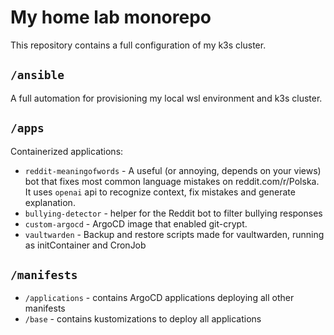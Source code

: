 # My home lab monorepo

This repository contains a full configuration of my k3s cluster.

## `/ansible`

A full automation for provisioning my local wsl environment and k3s cluster.

## `/apps`

Containerized applications:

* `reddit-meaningofwords` - A useful (or annoying, depends on your views)
  bot that fixes most common language mistakes on reddit.com/r/Polska.
  It uses `openai` api to recognize context, fix mistakes and generate explanation.
* `bullying-detector` - helper for the Reddit bot to filter bullying responses
* `custom-argocd` - ArgoCD image that enabled git-crypt.
* `vaultwarden` - Backup and restore scripts made for vaultwarden,
  running as initContainer and CronJob

## `/manifests`

* `/applications` - contains ArgoCD applications deploying all other manifests
* `/base` - contains kustomizations to deploy all applications
